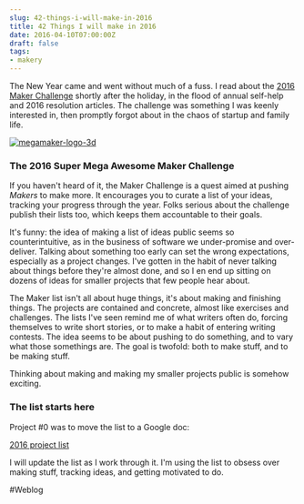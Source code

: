 ```yaml
---
slug: 42-things-i-will-make-in-2016
title: 42 Things I will make in 2016
date: 2016-04-10T07:00:00Z
draft: false
tags:
- makery
---
```


The New Year came and went without much of a fuss. I read about the [2016 Maker Challenge](http://megamaker.co/challenge/) shortly after the holiday, in the flood of annual self-help and 2016 resolution articles. The challenge was something I was keenly interested in, then promptly forgot about in the chaos of startup and family life.

[![megamaker-logo-3d](https://images.warpedvisions.org/2016/03/megamaker-logo-3d-300x237.png)](http://megamaker.co/challenge/)

### The 2016 Super Mega Awesome Maker Challenge
If you haven't heard of it, the Maker Challenge is a quest aimed at pushing *Makers* to make more. It encourages you to curate a list of your ideas, tracking your progress through the year. Folks serious about the challenge publish their lists too, which keeps them accountable to their goals.

It's funny: the idea of making a list of ideas public seems so counterintuitive, as in the business of software we under-promise and over-deliver. Talking about something too early can set the wrong expectations, especially as a project changes. I've gotten in the habit of never talking about things before they're almost done, and so I en end up sitting on dozens of ideas for smaller projects that few people hear about.

The Maker list isn't all about huge things, it's about making and finishing things. The projects are contained and concrete, almost like exercises and challenges. The lists I've seen remind me of what writers often do, forcing themselves to write short stories, or to make a habit of entering writing contests. The idea seems to be about pushing to do something, and to vary what those somethings are. The goal is twofold: both to make stuff, and to be making stuff.

Thinking about making and making my smaller projects public is somehow exciting.

### The list starts here

Project #0 was to move the list to a Google doc:

[2016 project list](https://docs.google.com/spreadsheets/d/1I8nIHImymyzu4gVrq2I2-btn_Dnp5GmWvLDdzzqzeYA/edit?usp=sharing)

I will update the list as I work through it. I'm using the list to obsess over making stuff, tracking ideas, and getting motivated to do.

#Weblog
